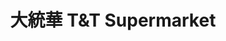 ---
title: "大統華 T&T Supermarket"
url: /markham/da-tong-hua-tandt-supermarket-woodbine-avenue/
shop: supermarket
---